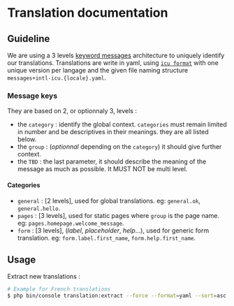 # Translation documentation

## Guideline
We are using a 3 levels [keyword messages](https://symfony.com/doc/current/translation.html#using-real-or-keyword-messages) architecture to uniquely identify our translations.
Translations are write in yaml, using [`icu format`](https://unicode-org.github.io/icu/userguide/format_parse/messages/) with one unique version per langage and the given file naming structure `messages+intl-icu.{locale}.yaml`.

### Message keys
 
They are based on 2, or optionnaly 3, levels :
- the `category` : identify the global context. `categories` must remain limited in number and be descriptives in their meanings. they are all listed below.
- the `group` : (*optionnal* depending on the `category`) it should give further context.
- the `TBD` : the last parameter, it should describe the meaning of the message as much as possible. It MUST NOT be multi level.

#### Categories
- `general` : [2 levels], used for global translations. eg: `general.ok`, `general.hello`.
- `pages` : [3 levels], used for static pages where `group` is the page name. eg: `pages.homepage.welcome_message`.
- `form` : [3 levels], (*label*, *placeholder*, *help*...), used for generic form translation. eg: `form.label.first_name`, `form.help.first_name`.

## Usage
Extract new translations : 
```bash
# Example for French translations
$ php bin/console translation:extract --force --format=yaml --sort=asc --as-tree=5 fr
```
